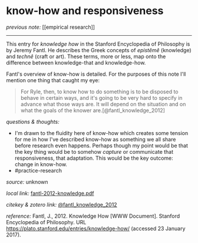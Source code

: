 # know-how and responsiveness

_previous note:_ [[empirical research]]

---

This entry for _knowledge how_ in the Stanford Encyclopedia of Philosophy is by Jeremy Fantl. He describes the Greek concepts of _epistêmê_ (knowledge) and _technê_ (craft or art). These terms, more or less, map onto the difference between knowledge-that and knowledge-how.

Fantl's overview of know-how is detailed. For the purposes of this note I'll mention one thing that caught my eye:

>For Ryle, then, to know how to do something is to be disposed to behave in certain ways, and it's going to be very hard to specify in advance what those ways are. It will depend on the situation and on what the goals of the knower are.[@fantl_knowledge_2012]


_questions & thoughts:_

- I'm drawn to the fluidity here of know-how which creates some tension for me in how I've described know-how as something we all share before research even happens. Perhaps though my point would be that the key thing would be to somehow _capture_ or communicate that responsiveness, that adaptation. This would be the key outcome: change in know-how.
- #practice-research 


_source:_ unknown

_local link:_ [fantl-2012-knowledge.pdf](hook://file/hPNtA3GAW?p=RHJvcGJveC9iaWJsaW9ncmFwaHkgcGRmcw==&n=fantl-2012-knowledge.pdf)

_citekey & zotero link:_ [@fantl_knowledge_2012](zotero://select/items/1_44CJ5C2L)


_reference:_ Fantl, J., 2012. Knowledge How [WWW Document]. Stanford Encyclopedia of Philosophy. URL <https://plato.stanford.edu/entries/knowledge-how/> (accessed 23 January 2017).


